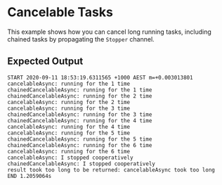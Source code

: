 # Cancelable Tasks

This example shows how you can cancel long running tasks, including chained
tasks by propagating the `Stopper` channel.

## Expected Output

```
START 2020-09-11 18:53:19.6311565 +1000 AEST m=+0.003013801
cancelableAsync: running for the 1 time
chainedCancelableAsync: running for the 1 time
chainedCancelableAsync: running for the 2 time
cancelableAsync: running for the 2 time
cancelableAsync: running for the 3 time
chainedCancelableAsync: running for the 3 time
chainedCancelableAsync: running for the 4 time
cancelableAsync: running for the 4 time
cancelableAsync: running for the 5 time
chainedCancelableAsync: running for the 5 time
chainedCancelableAsync: running for the 6 time
cancelableAsync: running for the 6 time
cancelableAsync: I stopped cooperatively
chainedCancelableAsync: I stopped cooperatively
result took too long to be returned: cancelableAsync took too long
END 1.2059064s
```
